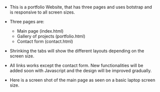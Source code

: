 * This is a portfolio Website, that has three pages and uses botstrap and is responsive to all screen sizes.

* Three pages are:
    * Main page (index.html)
    * Gallery of projects (portfolio.html)
    * Contact form (contact.html)

* Shrinking the tabs will show the different layouts depending on the screen size.

* All links works except the contact form. New functionalities will be added soon with Javascript and the design will be improved gradually.

* Here is a screen shot of the main page as seen on a basic laptop screen size.

